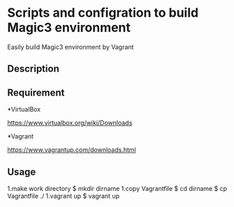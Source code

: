 Scripts and configration to build Magic3 environment
====

Easily build Magic3 environment by Vagrant

## Description

## Requirement

*VirtualBox

https://www.virtualbox.org/wiki/Downloads

*Vagrant

https://www.vagrantup.com/downloads.html

## Usage

1.make work directory
    $ mkdir dirname
1.copy Vagrantfile
    $ cd dirname
    $ cp Vagrantfile ./
1.vagrant up
    $ vagrant up

